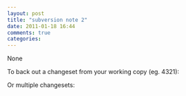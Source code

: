 ```yaml
---
layout: post
title: "subversion note 2"
date: 2011-01-18 16:44
comments: true
categories: 
---
```


None


To back out a changeset from your working copy (eg. 4321):


Or multiple changesets:

